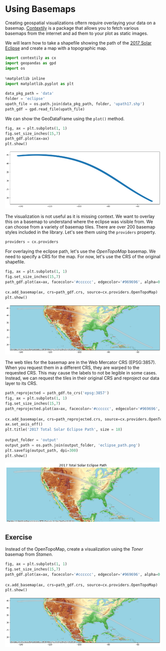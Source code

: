 # Using Basemaps

Creating geospatial visualizations oftern require overlaying your data on a basemap. [Contextily](https://contextily.readthedocs.io/en/latest/) is a package that allows you to fetch various basemaps from the internet and ad them to your plot as static images.

We will learn how to take a shapefile showing the path of the [2017 Solar Eclipse](https://svs.gsfc.nasa.gov/4518) and create a map with a topographic map. 


```python
import contextily as cx
import geopandas as gpd
import os

%matplotlib inline
import matplotlib.pyplot as plt
```


```python
data_pkg_path = 'data'
folder = 'eclipse'
upath_file = os.path.join(data_pkg_path, folder, 'upath17.shp')
path_gdf = gpd.read_file(upath_file)
```

We can show the GeoDataFrame using the `plot()` method.


```python
fig, ax = plt.subplots(1, 1)
fig.set_size_inches(15,7)
path_gdf.plot(ax=ax)
plt.show()
```


    
![](04_using_basemaps_files/04_using_basemaps_5_0.png)
    


The visualization is not useful as it is missing context. We want to overlay this on a basemap to understand where the eclipse was visible from. We can choose from a variety of basemap tiles. There are over 200 basemap styles included in the library. Let's see them using the `providers` property.


```python
providers = cx.providers
```

For overlaying the eclipse path, let's use the *OpenTopoMap* basemap. We need to specify a CRS for the map. For now, let's use the CRS of the original shapefile.


```python
fig, ax = plt.subplots(1, 1)
fig.set_size_inches(15,7)
path_gdf.plot(ax=ax, facecolor='#cccccc', edgecolor='#969696', alpha=0.5)

cx.add_basemap(ax, crs=path_gdf.crs, source=cx.providers.OpenTopoMap)
plt.show()
```


    
![](04_using_basemaps_files/04_using_basemaps_9_0.png)
    


The web tiles for the basemap are in the Web Mercator CRS (EPSG:3857). When you request them in a different CRS, they are warped to the requested CRS. This may cause the labels to not be legible in some cases. Instead, we can request the tiles in their original CRS and reproject our data layer to its CRS.


```python
path_reprojected = path_gdf.to_crs('epsg:3857')
fig, ax = plt.subplots(1, 1)
fig.set_size_inches(15,7)
path_reprojected.plot(ax=ax, facecolor='#cccccc', edgecolor='#969696', alpha=0.5)

cx.add_basemap(ax, crs=path_reprojected.crs, source=cx.providers.OpenTopoMap)
ax.set_axis_off()
plt.title('2017 Total Solar Eclipse Path', size = 18)

output_folder = 'output'
output_path = os.path.join(output_folder, 'eclipse_path.png')
plt.savefig(output_path, dpi=300)
plt.show()
```


    
![](04_using_basemaps_files/04_using_basemaps_11_0.png)
    


## Exercise

Instead of the OpenTopoMap, create a visualization using the *Toner* basemap from *Stamen*.


```python
fig, ax = plt.subplots(1, 1)
fig.set_size_inches(15,7)
path_gdf.plot(ax=ax, facecolor='#cccccc', edgecolor='#969696', alpha=0.5)

cx.add_basemap(ax, crs=path_gdf.crs, source=cx.providers.OpenTopoMap)
plt.show()
```


    
![](04_using_basemaps_files/04_using_basemaps_13_0.png)
    

